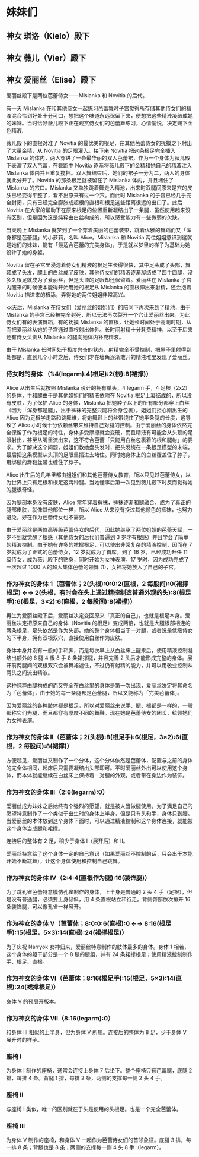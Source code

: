 # 妹妹们

## 神女 琪洛（Kielo）殿下

## 神女 薇儿（Vier）殿下

## 神女 爱丽丝（Elise）殿下

爱丽丝殿下是两位芭蕾侍女——Mislanka 和 Novitia 的后代。

有一天 Mislanka 在和其他侍女一起练习芭蕾舞时子宫觉得所存储其他侍女们的精液混合恰到好处十分可口，想把这个味道永远保留下来，便想把这些精液凝结成她的妹妹。当时恰好薇儿殿下正在观赏侍女们的芭蕾舞练习，心情愉悦，决定赐下金色精液.

薇儿殿下的直根对准了 Novitia 的最优美的根足，在其他芭蕾侍女的抚摸之下射出了大量金精，从 Novitia 的足眼灌入。接下来 Novitia 把这条根足完全插入 Mislanka 的体内，两人穿进了一条最华丽的双人芭蕾裙，作为一个身体为薇儿殿下表演了双人芭蕾，在舞蹈中 Novitia 逐渐将薇儿殿下的金精和她自己的精液注入 Mislanka 体内并且重复搅拌。双人舞结束后，她们的裙子一分为二，两人的身体就此分开了。Novitia 的那条根足就被留在了 Mislanka 体内，并且堵住了 Mislanka 的穴口。Mislanka 又单独跳着舞走入精池，出来时双腿间原来是穴的皮肤已经变得平整了，看不出原来有过一个穴。而此时 Mislanka 的子宫已经几乎完全封闭，只有已经完全膨胀成超根的直根和根足这些距离很远的出口了。此后 Novitia 在大家的帮助下在原来根足的位置重新凝结出了一条腿，虽然使用起来没有区别，但是因为这是纯粹由白丝构成的，所以感受能力有一些微弱的欠缺。

当天晚上 Mislanka 就梦到了一个穿着美丽的芭蕾装束，跳着优雅的舞蹈而又「浑身都是芭蕾腿」的小萝莉，名叫 Alice。Mislanka 和 Novitia 两位姐姐意识到这就是她们的妹妹，能有「最适合芭蕾的完美身体」，于是就以梦里的样子为基础为她设计了她的身躯。

Novitia 留在子宫里浸泡着侍女们精液的根足生长得很快，其中足头成了头部，舞鞋成了头发，腿上的白丝成了皮肤，其他侍女们的精液逐渐凝结成了四手四腿，没多久根足就成为了爱丽丝，但是头顶的足眼却还保留着。爱丽丝在 Mislanka 子宫内醒来的时候便本能得开始用她的根足从 Mislanka 的直根伸出来射精，还会抱着 Novitia 插进来的根舔，弄得她的两位姐姐非常高兴。

xx天后，Mislanka 在侍女们（爱丽丝的姐姐们）的陪同下再次来到了精池，由于 Mislanka 的子宫已经被完全封死，所以无法再次裂开一个穴让爱丽丝出来。为此侍女们有的表演舞蹈，有的抚摸 Mislanka 的直根，让她长时间处于高潮时期，从而把爱丽丝从她的子宫通过直根射出体外。长时间射精十分耗费精神，以至于后来还有侍女负责从 Mislanka 的腿向她体内补充精液。

由于 Mislanka 长时间处于极度兴奋的状态，射精完全不受控制，把屋子里射得到处都是，直到几个小时之后，侍女们才在墙角逐渐散开的精液堆里发现了爱丽丝。

### 侍女时的身体 （1:4(legarm):4(根足):2(根):8(裙撑)）
Alice 从出生后就按照 Mislanka 设计的拥有单头，4 legarm 手，4 足根（2x2）的身体，手和腿由于是其他姐姐们的精液依附在 Novitia 根足上凝结成的，所以没有皮肤，为了保护 Alice 的身体，Mislanka 把她脖子以下的所有部分都穿上白丝（因为「浑身都是腿」，出于裤袜的完整只能将全身包裹）。姐姐们担心刚出生的 Alice 因为足根学走路和跳舞难，将她舞鞋上的丝带绕住了她半条腿的长度，这导致了 Alice 小时候十分依赖丝带来维持自己对腿的控制。由于爱丽丝的身体依然完全保留了作为根足的特性，身体多受摩擦就会变硬，而且精液有可能会从头顶的足眼射出，甚至从嘴里流出来，这不符合芭蕾「只能用白丝包裹着的根和腿射」的要求。为了解决这个问题，姐姐们教她盘头发时，把头发绕在一条根足模型的末端，最后把这条模型从头顶的足眼里插进去堵住。同时她身体上的白丝覆盖住了脖子，用绑腿的舞鞋丝带也缠住了脖子。

Alice 出生后的几年里都由姐姐们和其他芭蕾侍女教育，所以只见过芭蕾侍女，以为世界上只有足根和根足这两种腿。当她懂事后第一次见到薇儿殿下时反而觉得她的腿很奇怪。

因为腿部本身没有皮肤，Alice 常年穿着裤袜，裤袜逐渐和腿融合，成为了真正的腿部皮肤，就像其他部位一样，所以 Alice 从来没有换过其他颜色的裤袜，也努力避免。好在作为芭蕾侍女也不需要。

由于爱丽丝是两位高等级芭蕾侍女的后代，因此她继承了两位姐姐的芭蕾天赋，一岁不到就觉醒了根感（其他侍女的后代们普遍到 3 岁才有根感）并且学会了简单的精液控制。由于她有许多的裙撑根足，可以使出非常复杂的精液控制，因而在 7 岁就成为了正式的芭蕾侍女，12 岁就成为了首席。到了 16 岁，已经成功升任 11 级侍女，成为薇儿殿下的贴身，同时开始为女神表演。17 岁时，因为成功完成了一次超过 1000 人的超大集体芭蕾的领舞 (1)，女神将她放入了自己的子宫。

### 作为神女的身体 1（芭蕾体；2(头根):0:0:2(直根，2 每股间):0(裙撑根足) ←→ 2(头根，有时会在头上通过精控制造普通外观的头):8(根足手):6(根足，3×2):6(直根，2 每股间):8(裙撑)）
再生为爱丽丝殿下后，爱丽丝决定变回原来「真正的自己」，也就是根足本身。爱丽丝决定把原来自己的身体（Novitia 的根足）变成两倍，也就是大腿根部相连的两条根足，足头依然是作为头部。她的整个身体相当于一对腿，或者说是低级侍女的下半身，拥有双根双穴，直接使用白丝作为皮肤。

身体本身并没有一般的手和脚，而是每次早上从白丝床上醒来后，使用精液控制凝结出额外的 6 腿 4 根 8 手 8 条裙撑腿，并且完善 2 头后才能形成完整的身体。展开前两腿间的双根双穴会被舞裙遮住，不过仍有射精的能力，并可以用敬业控制从两头之间流出精液。

这种纯粹由腿构成的而又完全在白丝里的身体是第一次出现，爱丽丝决定将其命名为「芭蕾体」，由于她的每一条腿都是芭蕾腿，所以又能称为「完美芭蕾体」。

因为爱丽丝的各种肢体都是根足，所以对爱丽丝来说手、腿、根都是一样的，一般都称它们为腿，而且都穿有厚度不同的舞鞋。现在她是芭蕾侍女的团长，统领她们为女神表演。

### 作为神女的身体 II（芭蕾体；2(头根):8(根足手):6(根足，3×2):6(直根，2 每股间):8(裙撑)）
方便起见，爱丽丝又制作了一个分体，这个分体依然是芭蕾体，配置与之前的身体的完全体相同，起床后只需要凝结出头部即可。平时爱丽丝外出可以使用这个身体，而本体就能继续在白丝床上保持着一对腿的外观，或者带在身边作为装饰。

### 作为神女的身体 III（2:6(legarm):0）
爱丽丝成为妹妹之后始终有个强烈的愿望，就是被人当做腿使用。为了满足自己的愿望特意制作了一个类似于出生时的身体上半身，但是只有头和手，身体只到腰。当爱丽丝的本体放到这个身体下面时，可以通过精液控制和这个身体连接，就能被这个身体当成腿和裙撑。

连接后的整体有 2 足，稍少于身体 I（展开后）和 II。

爱丽丝特意给了这个身体一定的自己意识（如果爱丽丝不控制的话，只会出于本能开始不断跳舞），让这个身体使用和控制自己跳舞。

### 作为神女的身体 IV（2:4:4(直根作为腿):16(装饰腿)）
为了跳孔雀芭蕾特意模仿孔雀制作的身体，上半身是普通的 2 头 4 手（足根），但是没有普通腿，必须要上身倾斜，用 4 条直根站立和行走。背侧臀部依次排开 16 条装饰腿，可以像孔雀一样展开。

### 作为神女的身体 V（芭蕾体；8:0:0:6(直根):0 ←→ 8:16(根足手):15(根足，5×3):14(直根):24(裙撑根足)）
为了庆祝 Narryok 女神归来，爱丽丝特意制作的肢体最多的身体。身体 1 相若，这个身体的躯干部分是一个 8 腿的腿组，并有 24 条裙撑根足；使用精液控制制作手、根足、直根。

### 作为神女的身体 VI（芭蕾体；8:16(根足手):15(根足，5×3):14(直根):24(裙撑根足)）

身体 V 的预展开版本。

### 作为神女的身体 VII（8:16(legarm):0）

和身体 III 相似的上半身，但为身体 V 所用。连接后的整体为 8 足，少于身体 V 展开时的样子。

### 座椅 I
为身体 I 制作的座椅，通常会连接上身体 7 后坐下。整个座椅只有芭蕾腿，底腿 2 排，每排 4 条。背腿 1 排，每排 2 条，两侧的支撑每一侧 2 头 4 手。

### 座椅 II
与座椅 I 类似，唯一的区别就在于头是使用的头根足。也是一个完全芭蕾体。

### 座椅 III

为身体 V 制作的座椅，和身体 V 一起作为芭蕾侍女们的首领象征。底腿 3 排，每一排 8 条；背腿也是 8 条；两侧的支撑每一侧 4 头 8 手（legarm）。